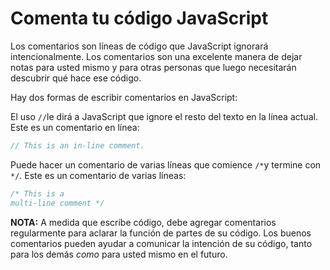 # Comenta tu código JavaScript

Los comentarios son líneas de código que JavaScript ignorará intencionalmente. Los comentarios son una excelente manera de dejar notas para usted mismo y para otras personas que luego necesitarán descubrir qué hace ese código.

Hay dos formas de escribir comentarios en JavaScript:

El uso `//`le dirá a JavaScript que ignore el resto del texto en la línea actual. Este es un comentario en línea:

```js
// This is an in-line comment.

```

Puede hacer un comentario de varias líneas que comience `/*`y termine con `*/`. Este es un comentario de varias líneas:

```js
/* This is a
multi-line comment */

```

**NOTA:** A medida que escribe código, debe agregar comentarios regularmente para aclarar la función de partes de su código. Los buenos comentarios pueden ayudar a comunicar la intención de su código, tanto para los demás _como_ para usted mismo en el futuro.